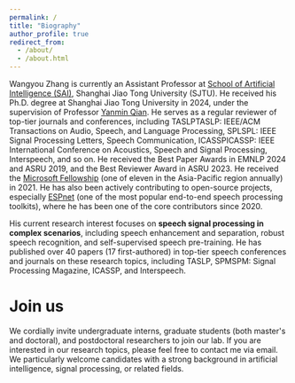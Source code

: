 ```yaml
---
permalink: /
title: "Biography"
author_profile: true
redirect_from: 
  - /about/
  - /about.html
---
```


Wangyou Zhang is currently an Assistant Professor at [School of Artificial Intelligence (SAI)](https://soai.sjtu.edu.cn), Shanghai Jiao Tong University (SJTU). He received his Ph.D. degree at Shanghai Jiao Tong University in 2024, under the supervision of Professor [Yanmin Qian](https://audiocc.sjtu.edu.cn/en/members/yanmin.qian). He serves as a regular reviewer of top-tier journals and conferences, including TASLP<d-footnote>TASLP: IEEE/ACM Transactions on Audio, Speech, and Language Processing</d-footnote>, SPL<d-footnote>SPL: IEEE Signal Processing Letters</d-footnote>, Speech Communication, ICASSP<d-footnote>ICASSP: IEEE International Conference on Acoustics, Speech and Signal Processing</d-footnote>, Interspeech, and so on. He received the Best Paper Awards in EMNLP 2024 and ASRU 2019, and the Best Reviewer Award in ASRU 2023. He received the [Microsoft Fellowship](https://www.microsoft.com/en-us/research/articles/eleven-phd-students-are-awarded-the-2021-microsoft-research-asia-fellowship-award/) (one of eleven in the Asia-Pacific region annually) in 2021. He has also been actively contributing to open-source projects, especially [ESPnet](https://github.com/espnet/espnet) (one of the most popular end-to-end speech processing toolkits), where he has been one of the core contributors since 2020.

His current research interest focuses on **speech signal processing in complex scenarios**, including speech enhancement and separation, robust speech recognition, and self-supervised speech pre-training. He has published over 40 papers (17 first-authored) in top-tier speech conferences and journals on these research topics, including TASLP, SPM<d-footnote>SPM: Signal Processing Magazine</d-footnote>, ICASSP, and Interspeech.

Join us
======
We cordially invite undergraduate interns, graduate students (both master's and doctoral), and postdoctoral researchers to join our lab. If you are interested in our research topics, please feel free to contact me via email. We particularly welcome candidates with a strong background in artificial intelligence, signal processing, or related fields.
